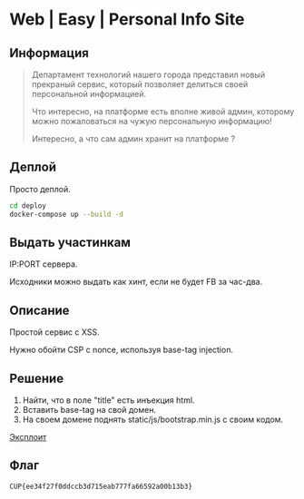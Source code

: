 # Web | Easy | Personal Info Site

## Информация

> Департамент технологий нашего города представил новый прекраный сервис, который позволяет делиться своей персональной информацией.
>
> Что интересно, на платформе есть вполне живой админ, которому можно пожаловаться на чужую персональную информацию!
>
> Интересно, а что сам админ хранит на платформе ?

## Деплой

Просто деплой.
```sh
cd deploy
docker-compose up --build -d
```

## Выдать участинкам

IP:PORT сервера.

Исходники можно выдать как хинт, если не будет FB за час-два.

## Описание

Простой сервис с XSS.

Нужно обойти CSP с nonce, используя base-tag injection.

## Решение

1. Найти, что в поле "title" есть инъекция html.
2. Вставить base-tag на свой домен.
3. На своем домене поднять static/js/bootstrap.min.js с своим кодом.

[Эксплоит](solution/solve.py)

## Флаг

`CUP{ee34f27f0ddccb3d715eab777fa66592a00b13b3}`

